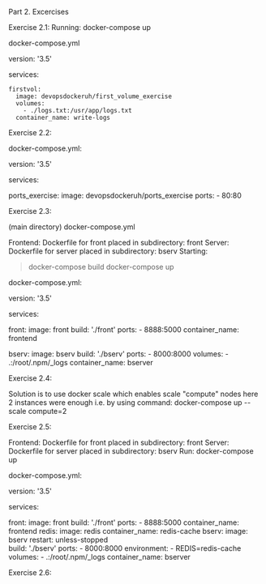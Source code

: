 Part 2. Excercises

Exercise 2.1: 
Running: docker-compose up 

docker-compose.yml
 
version: '3.5' 

services: 

    firstvol:
      image: devopsdockeruh/first_volume_exercise 
      volumes: 
        - ./logs.txt:/usr/app/logs.txt
      container_name: write-logs


Exercise 2.2: 

docker-compose.yml:  

version: '3.5' 

services: 

   ports_exercise:
      image: devopsdockeruh/ports_exercise 
      ports:
        - 80:80

Exercise 2.3: 

(main directory) docker-compose.yml 

Frontend: Dockerfile for front placed in subdirectory: front
Server: Dockerfile for server placed in subdirectory: bserv
Starting: 
> docker-compose build
> docker-compose up 

docker-compose.yml:

version: '3.5'

services: 

   front:
      image: front 
      build: './front'
      ports:
        - 8888:5000
      container_name: frontend

   bserv: 
      image: bserv
      build: './bserv'
      ports:
        - 8000:8000
      volumes:
        - .:/root/.npm/_logs
      container_name: bserver

Exercise 2.4: 

Solution is to use docker scale which enables scale "compute" nodes 
here 2 instances were enough i.e. by using command: 
docker-compose up --scale compute=2

Exercise 2.5: 

Frontend: Dockerfile for front placed in subdirectory: front
Server: Dockerfile for server placed in subdirectory: bserv
Run: docker-compose up 

docker-compose.yml:

version: '3.5'

services: 

   front:
      image: front 
      build: './front'
      ports:
        - 8888:5000
      container_name: frontend
   redis: 
      image: redis
      container_name: redis-cache
   bserv: 
      image: bserv
      restart: unless-stopped  
      build: './bserv'
      ports:
        - 8000:8000
      environment: 
        - REDIS=redis-cache
      volumes:
        - .:/root/.npm/_logs
      container_name: bserver

Exercise 2.6:

